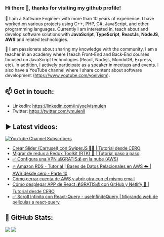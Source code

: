 ### Hi there 👋, thanks for visiting my github profile!

🔭 I am a Software Engineer with more than 10 years of experience. I have worked on various projects using C++, PHP, C#, JavaScript, and other programming languages. Currently I am interested in, teach about and develop software solutions with **JavaScript**, **TypeScript**, **ReactJs**, **NodeJS**, **AWS** and related technologies.

🌱 I am passionate about sharing my knowledge with the community, I am a teacher in an academy where I teach Front-End and Back-End courses focused on JavaScript technologies (React, Nodejs, MondoDB, Express, etc). In addition, I actively participate as a speaker in meetups and events. I also have a YouTube channel where I share content about software development (https://www.youtube.com/yoelvism).

## 📫 Get in touch:
- LinkedIn: https://linkedin.com/in/yoelvismulen
- Twitter: https://twitter.com/ymulenll

## ▶ Latest videos:
<a href="https://www.youtube.com/yoelvism">
  <img alt="YouTube Channel Subscribers" src="https://img.shields.io/youtube/channel/subscribers/UCp28AG2NaDuzyVaAT--2NGQ?style=social">
</a>

<!-- YOUTUBE:START -->
- [Crear Slider &lpar;Carrusel&rpar; con SwiperJS 👌🏻 | Tutorial desde CERO](https://www.youtube.com/watch?v=bMy-mnqBtPk)
- [Migrar de redux a Redux Toolkit &lpar;RTK&rpar; 🚀 | Tutorial paso a paso](https://www.youtube.com/watch?v=_EOjiX6RmPE)
- [✅ Configura una VPN 💰GRATIS💰 en la nube &lpar;AWS&rpar;](https://www.youtube.com/watch?v=ssXbao4rGPA)
- [🔥 Amazon RDS - Tutorial | Bases de Datos Relacionales en AWS ☁️ | AWS desde cero - Parte 10](https://www.youtube.com/watch?v=BTg1JbmE3x4)
- [Cómo cerrar cuenta de AWS y abrir otra con el mismo email](https://www.youtube.com/watch?v=KPwOFSwOefE)
- [Cómo desplegar APP de React 💰GRATIS💰 con GitHub y Netlify 🚀 | Tutorial desde CERO](https://www.youtube.com/watch?v=aCEn6_BHZyI)
- [✅ Scroll Infinito con React-Query - useInfiniteQuery | Migrando web de películas a react-query](https://www.youtube.com/watch?v=zhigY5FrWJs)
<!-- YOUTUBE:END -->

## 🔢 GitHub Stats:

<img align="left" src="https://github-readme-stats.vercel.app/api/top-langs/?username=ymulenll&layout=compact" />
<img align="left" src="https://github-readme-stats.vercel.app/api?username=ymulenll&count_private=true&include_all_commits=true&hide=contribs&hide_rank=true" />

<!--
**ymulenll/ymulenll** is a ✨ _special_ ✨ repository because its `README.md` (this file) appears on your GitHub profile.

Here are some ideas to get you started:

- 🔭 I’m currently working on ...
- 🌱 I’m currently learning ...
- 👯 I’m looking to collaborate on ...
- 🤔 I’m looking for help with ...
- 💬 Ask me about ...
- 📫 How to reach me: ...
- 😄 Pronouns: ...
- ⚡ Fun fact: ...
-->

